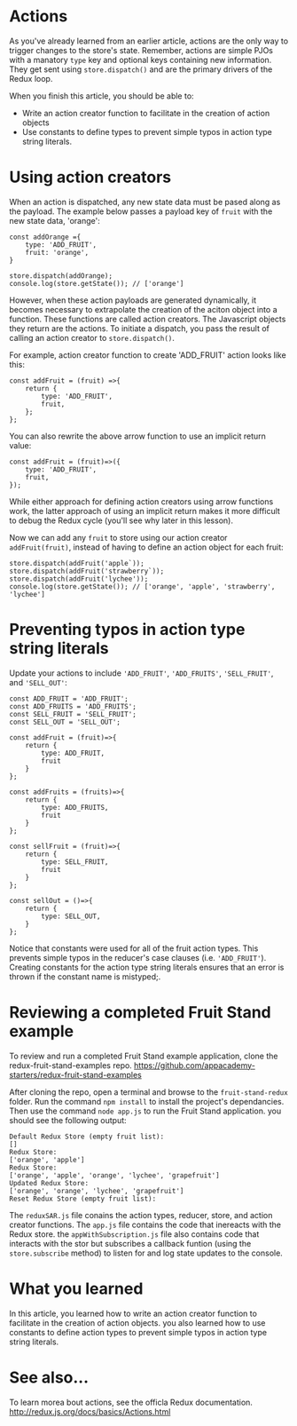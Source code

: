 # Actions
As you've already learned from an earlier article, actions are the only way to trigger changes to the store's state. Remember, actions are simple PJOs with a manatory ```type``` key and optional keys containing new information. They get sent using ```store.dispatch()``` and are the primary drivers of the Redux loop.

When you finish this article, you should be able to:
* Write an action creator function to facilitate in the creation of action objects
* Use constants to define types to prevent simple typos in action type string literals.

# Using action creators
When an action is dispatched, any new state data must be pased along as the payload. The example below passes a payload key of ```fruit``` with the new state data, 'orange':

```
const addOrange ={
    type: 'ADD_FRUIT',
    fruit: 'orange',
}

store.dispatch(addOrange);
console.log(store.getState()); // ['orange']
```

However, when these action payloads are generated dynamically, it becomes necessary to extrapolate the creation of the aciton object into a function. These functions are called action creators. The Javascript objects they return are the actions. To initiate a dispatch, you pass the result of calling an action creator to ```store.dispatch()```.

For example, action creator function to create 'ADD_FRUIT' action looks like this:

```
const addFruit = (fruit) =>{
    return {
        type: 'ADD_FRUIT',
        fruit,
    };
};
```

You can also rewrite the above arrow function to use an implicit return value:

```
const addFruit = (fruit)=>({
    type: 'ADD_FRUIT',
    fruit,
});
```

While either approach for defining action creators using arrow functions work, the latter approach of using an implicit return makes it more difficult to debug the Redux cycle (you'll see why later in this lesson).

Now we can add any ```fruit``` to store using our action creator ```addFruit(fruit)```, instead of having to define an action object for each fruit:

```
store.dispatch(addFruit('apple`));
store.dispatch(addFruit('strawberry`));
store.dispatch(addFruit('lychee'));
console.log(store.getState()); // ['orange', 'apple', 'strawberry', 'lychee']
```

# Preventing typos in action type string literals
Update your actions to include ```'ADD_FRUIT'```, ```'ADD_FRUITS'```, ```'SELL_FRUIT'```, and ```'SELL_OUT'```:

```
const ADD_FRUIT = 'ADD_FRUIT';
const ADD_FRUITS = 'ADD_FRUITS';
const SELL_FRUIT = 'SELL_FRUIT';
const SELL_OUT = 'SELL_OUT';

const addFruit = (fruit)=>{
    return {
        type: ADD_FRUIT,
        fruit
    }
};

const addFruits = (fruits)=>{
    return {
        type: ADD_FRUITS,
        fruit
    }
};

const sellFruit = (fruit)=>{
    return {
        type: SELL_FRUIT,
        fruit
    }
};

const sellOut = ()=>{
    return {
        type: SELL_OUT,
    }
};
```

Notice that constants were used for all of the fruit action types. This prevents simple typos in the reducer's case clauses (i.e. ```'ADD_FRUIT'```). Creating constants for the action type string literals ensures that an error is thrown if the constant name is mistyped;.

# Reviewing a completed Fruit Stand example
To review and run a completed Fruit Stand example application, clone the redux-fruit-stand-examples repo. https://github.com/appacademy-starters/redux-fruit-stand-examples

After cloning the repo, open a terminal and browse to the ```fruit-stand-redux``` folder. Run the command ```npm install``` to install the project's dependancies. Then use the command ```node app.js``` to run the Fruit Stand application. you should see the following output:

```
Default Redux Store (empty fruit list):
[]
Redux Store:
['orange', 'apple']
Redux Store:
['orange', 'apple', 'orange', 'lychee', 'grapefruit']
Updated Redux Store:
['orange', 'orange', 'lychee', 'grapefruit']
Reset Redux Store (empty fruit list):
```

The ```reduxSAR.js``` file conains the action types, reducer, store, and action creator functions. The ```app.js``` file contains the code that inereacts with the Redux store. the ```appWithSubscription.js``` file also contains code that interacts with the stor but subscribes a callback funtion (using the ```store.subscribe``` method) to listen for and log state updates to the console.

# What you learned
In this article, you learned how to write an action creator function to facilitate in the creation of action objects. you also learned how to use constants to define action types to prevent simple typos in action type string literals.

# See also...
To learn morea bout actions, see the officla Redux documentation. http://redux.js.org/docs/basics/Actions.html

